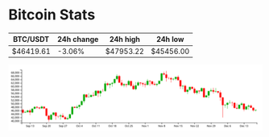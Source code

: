 # Bitcoin Stats

BTC/USDT|24h change|24h high|24h low|
|---|---|---|---|
|$46419.61|-3.06%|$47953.22|$45456.00|

<img src="./chart.svg">
